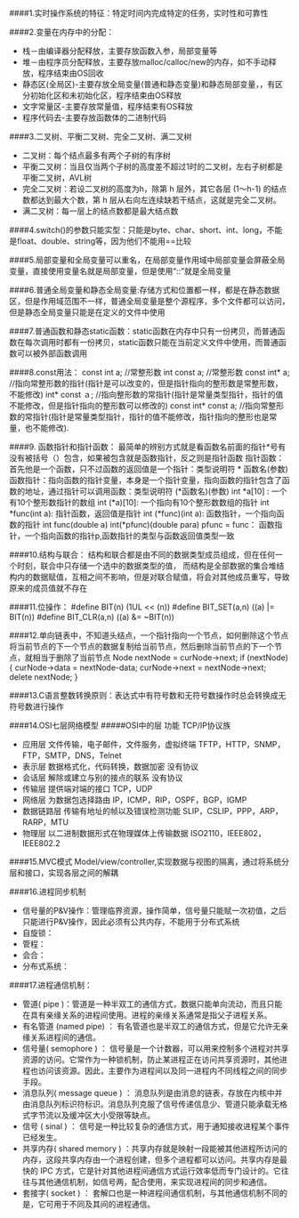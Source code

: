 ####1.实时操作系统的特征：特定时间内完成特定的任务，实时性和可靠性

####2.变量在内存中的分配：
 * 栈－由编译器分配释放，主要存放函数入参，局部变量等
 * 堆－由程序员分配释放，主要存放malloc/calloc/new的内存，如不手动释放，程序结束由OS回收
 * 静态区(全局区)-主要存放全局变量(普通和静态变量)和静态局部变量，，有区分初始化区和未初始化区，程序结束由OS释放
 * 文字常量区-主要存放常量值，程序结束有OS释放
 * 程序代码去-主要存放函数体的二进制代码

####3.二叉树、平衡二叉树、完全二叉树、满二叉树
 * 二叉树：每个结点最多有两个子树的有序树
 * 平衡二叉树：当且仅当两个子树的高度差不超过1时的二叉树，左右子树都是平衡二叉树，AVL树
 * 完全二叉树：若设二叉树的高度为h，除第 h 层外，其它各层 (1～h-1) 的结点数都达到最大个数，第 h 层从右向左连续缺若干结点，这就是完全二叉树。
 * 满二叉树：每一层上的结点数都是最大结点数
 
####4.switch()的参数只能实型：只能是byte、char、short、int、long，不能是float、double、string等，因为他们不能用==比较

####5.局部变量和全局变量可以重名，在局部变量作用域中局部变量会屏蔽全局变量，直接使用变量名就是局部变量，但是使用“::”就是全局变量

####6.普通全局变量和静态全局变量:存储方式和位置都一样，都是在静态数据区，但是作用域范围不一样，普通全局变量是整个源程序，多个文件都可以访问，但是静态全局变量只能是在定义的文件中使用

####7.普通函数和静态static函数：static函数在内存中只有一份拷贝，而普通函数在每次调用时都有一份拷贝，static函数只能在当前定义文件中使用，而普通函数可以被外部函数调用

####8.const用法：
 const int a;     //常整形数
 int const a;     //常整形数
 const int* a;    //指向常整形数的指针(指针是可以改变的，但是指针指向的整形数是常整形数，不能修改)
 int* const ａ;   //指向整形数的常指针(指针是常量类型指针，指针的值不能修改，但是指针指向的整形数可以修改的)
 const int* const a; //指向常整形数的常指针(指针是常量类型指针，指针的值不能修改，指针指向的整形也是常量，也不能修改).
 
####9. 函数指针和指针函数：
 最简单的辨别方式就是看函数名前面的指针*号有没有被括号（）包含，如果被包含就是函数指针，反之则是指针函数
 指针函数：首先他是一个函数，只不过函数的返回值是一个指针：类型说明符 * 函数名(参数)
 函数指针：指向函数的指针变量，本身是一个指针变量，指向函数的指针包含了函数的地址，通过指针可以调用函数：类型说明符 (*函数名)(参数)
 int *a[10] : 一个有10个整形数指针的数组
 int (*a)[10]:  一个指向有10个整形数数组的指针
 int *func(int a): 指针函数，返回值是指针
 int (*func)(int a): 函数指针，一个指向函数的指针
 int func(double a)   int(*pfunc)(double para)   pfunc = func： 函数指针，一个指向函数的指针p,函数指针的类型与函数返回值类型一致
 
####10.结构与联合：
 结构和联合都是由不同的数据类型成员组成，但在任何一个时刻，联合中只存储一个选中的数据类型的值，
 而结构是全部数据的集合堆结构内的数据赋值，互相之间不影响，但是对联合赋值，将会对其他成员重写，导致原来的成员值就不存在

####11.位操作：
 #define BIT(n) (1UL << (n))
 #define BIT_SET(a,n) ((a) |= BIT(n))
 #define BIT_CLR(a,n) ((a) &= ~BIT(n))
 
####12.单向链表中，不知道头结点，一个指针指向一个节点，如何删除这个节点
 将当前节点的下一个节点的数据复制给当前节点，然后删除当前节点的下一个节点，就相当于删除了当前节点
 Node nextNode = curNode->next;
 if (nextNode)
 {
     curNode->data = nextNode-data;
     curNode->next = nextNode->next;
     delete nextNode;
 }

####13.C语言整数转换原则：表达式中有符号数和无符号数操作时总会转换成无符号数进行操作

####14.OSI七层网络模型
#####OSI中的层 功能 TCP/IP协议族
* 应用层 文件传输，电子邮件，文件服务，虚拟终端 TFTP，HTTP，SNMP，FTP，SMTP，DNS，Telnet
* 表示层 数据格式化，代码转换，数据加密 没有协议
* 会话层 解除或建立与别的接点的联系 没有协议
* 传输层 提供端对端的接口 TCP，UDP
* 网络层 为数据包选择路由 IP，ICMP，RIP，OSPF，BGP，IGMP
* 数据链路层 传输有地址的帧以及错误检测功能 SLIP，CSLIP，PPP，ARP，RARP，MTU
* 物理层 以二进制数据形式在物理媒体上传输数据 ISO2110，IEEE802，IEEE802.2

####15.MVC模式
 Model/view/controller,实现数据与视图的隔离，通过将系统分层和接口，实现各层之间的解耦
 
####16.进程同步机制
 * 信号量的P&V操作：管理临界资源，操作简单，信号量只能赋一次初值，之后只能进行P&V操作，因此必须有公共内存，不能用于分布式系统
 * 自旋锁：
 * 管程：
 * 会合：
 * 分布式系统：
 
####17.进程通信机制：
 * 管道( pipe )：管道是一种半双工的通信方式，数据只能单向流动，而且只能在具有亲缘关系的进程间使用。进程的亲缘关系通常是指父子进程关系。
 * 有名管道 (named pipe) ： 有名管道也是半双工的通信方式，但是它允许无亲缘关系进程间的通信。
 * 信号量( semophore ) ： 信号量是一个计数器，可以用来控制多个进程对共享资源的访问。它常作为一种锁机制，防止某进程正在访问共享资源时，其他进程也访问该资源。因此，主要作为进程间以及同一进程内不同线程之间的同步手段。
 * 消息队列( message queue ) ： 消息队列是由消息的链表，存放在内核中并由消息队列标识符标识。消息队列克服了信号传递信息少、管道只能承载无格式字节流以及缓冲区大小受限等缺点。
 * 信号 ( sinal ) ： 信号是一种比较复杂的通信方式，用于通知接收进程某个事件已经发生。
 * 共享内存( shared memory ) ：共享内存就是映射一段能被其他进程所访问的内存，这段共享内存由一个进程创建，但多个进程都可以访问。共享内存是最快的 IPC 方式，它是针对其他进程间通信方式运行效率低而专门设计的。它往往与其他通信机制，如信号两，配合使用，来实现进程间的同步和通信。
 * 套接字( socket ) ： 套解口也是一种进程间通信机制，与其他通信机制不同的是，它可用于不同及其间的进程通信。
